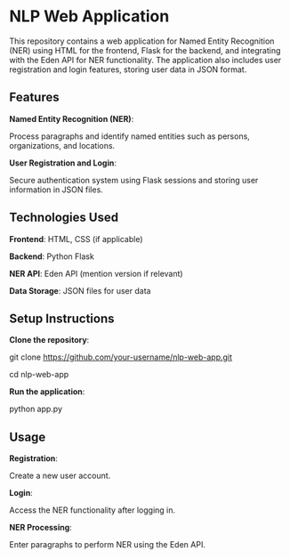 # NLP Web Application
This repository contains a web application for Named Entity Recognition (NER) using HTML for the frontend, Flask for the backend, and integrating with the Eden API for NER functionality. The application also includes user registration and login features, storing user data in JSON format.


## Features
**Named Entity Recognition (NER)**:

Process paragraphs and identify named entities such as persons, organizations, and locations.

**User Registration and Login**:

Secure authentication system using Flask sessions and storing user information in JSON files.


## Technologies Used
**Frontend**: HTML, CSS (if applicable)

**Backend**: Python Flask

**NER API**: Eden API (mention version if relevant)

**Data Storage**: JSON files for user data


## Setup Instructions
**Clone the repository**:

git clone https://github.com/your-username/nlp-web-app.git

cd nlp-web-app

**Run the application**:

python app.py

## Usage
**Registration**: 

Create a new user account.

**Login**:

Access the NER functionality after logging in.

**NER Processing**:

Enter paragraphs to perform NER using the Eden API.
